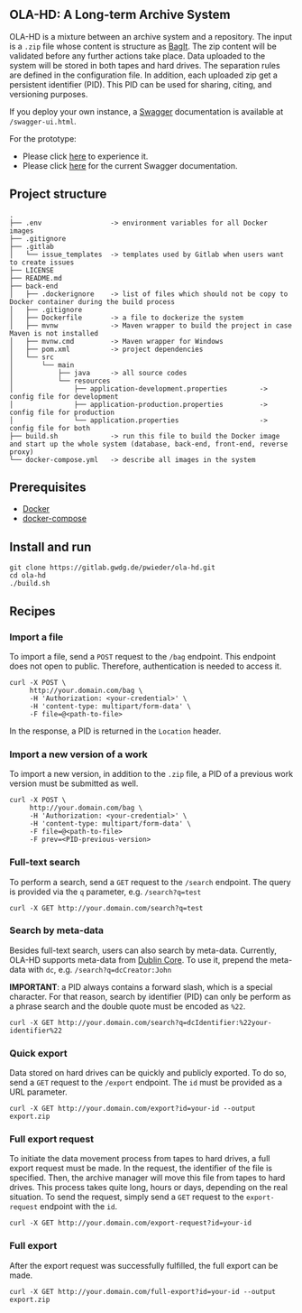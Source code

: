 ## OLA-HD: A Long-term Archive System
OLA-HD is a mixture between an archive system and a repository.
The input is a `.zip` file whose content is structure as [BagIt](https://tools.ietf.org/html/rfc8493 "BagIt RFC").
The zip content will be validated before any further actions take place.
Data uploaded to the system will be stored in both tapes and hard drives.
The separation rules are defined in the configuration file.
In addition, each uploaded zip get a persistent identifier (PID).
This PID can be used for sharing, citing, and versioning purposes.

If you deploy your own instance, a [Swagger](https://swagger.io/ "Swagger homepage") documentation is
available at `/swagger-ui.html`.

For the prototype:
* Please click [here](http://141.5.98.232/ "OLA-HD Prototype") to experience it.
* Please click [here](http://141.5.98.232/api/swagger-ui.html "OLA-HD Prototype") for the current Swagger documentation.

## Project structure
```
.
├── .env                 -> environment variables for all Docker images
├── .gitignore
├── .gitlab
│   └── issue_templates  -> templates used by Gitlab when users want to create issues
├── LICENSE
├── README.md
├── back-end
│   ├── .dockerignore    -> list of files which should not be copy to Docker container during the build process
│   ├── .gitignore
│   ├── Dockerfile       -> a file to dockerize the system
│   ├── mvnw             -> Maven wrapper to build the project in case Maven is not installed
│   ├── mvnw.cmd         -> Maven wrapper for Windows
│   ├── pom.xml          -> project dependencies
│   └── src
│       └── main
│           ├── java     -> all source codes
│           └── resources
│               ├── application-development.properties        -> config file for development
│               ├── application-production.properties         -> config file for production
│               └── application.properties                    -> config file for both
├── build.sh             -> run this file to build the Docker image and start up the whole system (database, back-end, front-end, reverse proxy)
└── docker-compose.yml   -> describe all images in the system
```

## Prerequisites
* [Docker](https://docs.docker.com/install/ "Docker installation guide")
* [docker-compose](https://docs.docker.com/compose/install/ "docker-compose installation guide")

## Install and run
```
git clone https://gitlab.gwdg.de/pwieder/ola-hd.git
cd ola-hd
./build.sh
```

## Recipes
### Import a file
To import a file, send a `POST` request to the `/bag` endpoint.
This endpoint does not open to public.
Therefore, authentication is needed to access it.
```
curl -X POST \
     http://your.domain.com/bag \
     -H 'Authorization: <your-credential>' \
     -H 'content-type: multipart/form-data' \
     -F file=@<path-to-file>
```
In the response, a PID is returned in the `Location` header.

### Import a new version of a work
To import a new version, in addition to the `.zip` file, a PID of a previous work version must be submitted as well.
```
curl -X POST \
     http://your.domain.com/bag \
     -H 'Authorization: <your-credential>' \
     -H 'content-type: multipart/form-data' \
     -F file=@<path-to-file>
     -F prev=<PID-previous-version>
```

### Full-text search
To perform a search, send a `GET` request to the `/search` endpoint.
The query is provided via the `q` parameter, e.g. `/search?q=test`
```
curl -X GET http://your.domain.com/search?q=test
```

### Search by meta-data
Besides full-text search, users can also search by meta-data.
Currently, OLA-HD supports meta-data from [Dublin Core](https://www.dublincore.org/specifications/dublin-core/dces/).
To use it, prepend the meta-data with `dc`, e.g. `/search?q=dcCreator:John`

**IMPORTANT**: a PID always contains a forward slash, which is a special character.
For that reason, search by identifier (PID) can only be perform as a phrase search and the double quote must be encoded as `%22`.
```
curl -X GET http://your.domain.com/search?q=dcIdentifier:%22your-identifier%22
```

### Quick export
Data stored on hard drives can be quickly and publicly exported.
To do so, send a `GET` request to the `/export` endpoint.
The `id` must be provided as a URL parameter.
```
curl -X GET http://your.domain.com/export?id=your-id --output export.zip
```

### Full export request
To initiate the data movement process from tapes to hard drives, a full export request must be made.
In the request, the identifier of the file is specified.
Then, the archive manager will move this file from tapes to hard drives.
This process takes quite long, hours or days, depending on the real situation.
To send the request, simply send a `GET` request to the `export-request` endpoint with the `id`.
```
curl -X GET http://your.domain.com/export-request?id=your-id
```

### Full export
After the export request was successfully fulfilled, the full export can be made.
```
curl -X GET http://your.domain.com/full-export?id=your-id --output export.zip
```